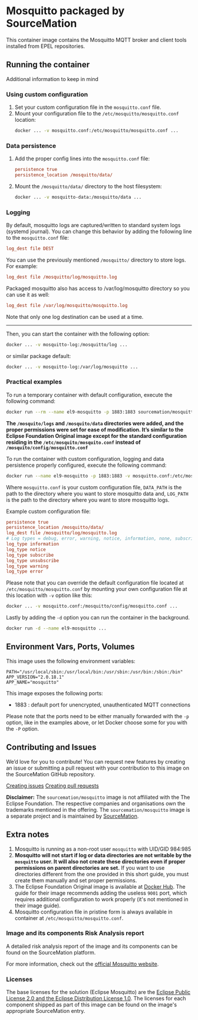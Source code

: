 # Mosquitto packaged by SourceMation

This container image contains the Mosquitto MQTT broker and client tools
installed from EPEL repositories.

## Running the container

Additional information to keep in mind

### Using custom configuration

1. Set your custom configuration file in the `mosquitto.conf` file.
2. Mount your configuration file to the `/etc/mosquitto/mosquitto.conf` location:
   ```bash
   docker ... -v mosquitto.conf:/etc/mosquitto/mosquitto.conf ...
   ```

### Data persistence

1. Add the proper config lines into the `mosquitto.conf` file:
   ```ini
   persistence true
   persistence_location /mosquitto/data/
   ```
2. Mount the `/mosquitto/data/` directory to the host filesystem:
   ```bash
   docker ... -v mosquitto-data:/mosquitto/data ...
   ```

### Logging

By default, mosquitto logs are captured/written to standard system logs (systemd
journal). You can change this behavior by adding the following line to the
`mosquitto.conf` file:

```ini
log_dest file DEST
```

You can use the previously mentioned `/mosquitto/` directory to store logs. For example:

```ini
log_dest file /mosquitto/log/mosquitto.log
```

Packaged mosquitto also has access to /var/log/mosquitto directory so you can use it as well:

```ini
log_dest file /var/log/mosquitto/mosquitto.log
```

Note that only one log destination can be used at a time.

---

Then, you can start the container with the following option:

```bash
docker ... -v mosquitto-log:/mosquitto/log ...
```

or similar package default:

```bash
docker ... -v mosquitto-log:/var/log/mosquitto ...
```

### Practical examples

To run a temporary container with default configuration, execute the following
command:

```bash
docker run --rm --name el9-mosquitto -p 1883:1883 sourcemation/mosquitto:latest
```

**The `/mosquito/logs` and `/mosquito/data` directories were added, and the
proper permissions were set for ease of modification. It’s similar to the
Eclipse Foundation Original image except for the standard configuration
residing in the `/etc/mosquito/mosquito.conf` instead of
`/mosquito/config/mosquitto.conf`**

To run the container with custom configuration, logging and data persistence
properly configured, execute the following command:

```bash
docker run --name el9-mosquitto -p 1883:1883 -v mosquitto.conf:/etc/mosquitto/mosquitto.conf -v DATA_PATH:/mosquitto/data -v LOG_PATH:/mosquitto/log sourcemation/mosquitto:latest
```

Where `mosquitto.conf` is your custom configuration file, `DATA_PATH` is the
path to the directory where you want to store mosquitto data and, `LOG_PATH` is
the path to the directory where you want to store mosquitto logs.

Example custom configuration file:

```ini
persistence true
persistence_location /mosquitto/data/
log_dest file /mosquitto/log/mosquitto.log
# Log types = debug, error, warning, notice, information, none, subscribe, unsubscribe, websockets, all
log_type information
log_type notice
log_type subscribe
log_type unsubscribe
log_type warning
log_type error
```

Please note that you can override the default configuration file located at
`/etc/mosquitto/mosquitto.conf` by mounting your own configuration file at this
location with `-v` option like this:

```bash
docker ... -v mosquitto.conf:/mosquitto/config/mosquitto.conf ...
```

Lastly by adding the `-d` option you can run the container in the background.

```bash
docker run -d --name el9-mosquitto ...
```

## Environment Vars, Ports, Volumes

This image uses the following environment variables:

```
PATH="/usr/local/sbin:/usr/local/bin:/usr/sbin:/usr/bin:/sbin:/bin"
APP_VERSION="2.0.18.1"
APP_NAME="mosquitto"
```

This image exposes the following ports:

- 1883 : default port for unencrypted, unauthenticated MQTT connections

Please note that the ports need to be either manually forwarded with the `-p`
option, like in the examples above, or let Docker choose some for you with the
`-P` option.

## Contributing and Issues

We’d love for you to contribute! You can request new features by
creating an issue or submitting a pull request with your contribution to
this image on the SourceMation GitHub repository.

[Creating issues](https://github.com/SourceMation/containers/issues/new)
[Creating pull
requests](https://github.com/SourceMation/containers/compare)

**Disclaimer:** The `sourcemation/mosquitto` image is not affiliated with the
The Eclipse Foundation. The respective companies and organisations own the
trademarks mentioned in the offering. The `sourcemation/mosquitto` image is a
separate project and is maintained by [SourceMation](https://sourcemation.com).

## Extra notes

1. Mosquitto is running as a non-root user `mosquitto` with UID/GID 984:985
2. **Mosquitto will not start if log or data directories are not writable by
   the `mosquitto` user. It will also not create these directories even if
   proper permissions on parent directories are set.**  If you want to use
   directories different from the one provided in this short guide, you must
   create them manually and set proper permissions.
3. The Eclipse Foundation Original image is available at [Docker
   Hub](https://hub.docker.com/_/eclipse-mosquitto). The guide for their image
   recommends adding the useless `9001` port, which requires additional
   configuration to work properly (it's not mentioned in their image guide).
4. Mosquitto configuration file in pristine form is always available in
   container at `/etc/mosquitto/mosquitto.conf`.

### Image and its components Risk Analysis report

A detailed risk analysis report of the image and its components can be found on
the SourceMation platform.

For more information, check out the [official Mosquitto
website](https://mosquitto.org/).

### Licenses

The base licenses for the solution (Eclipse Mosquitto) are the [Eclipse Public
License 2.0 and the Eclipse Distribution License
1.0](https://github.com/eclipse-mosquitto/mosquitto/blob/master/LICENSE.txt).
The licenses for each component shipped as part of this image can be found on
the image's appropriate SourceMation entry.
